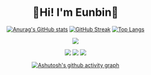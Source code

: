 <div align="center">
<h1>🙌Hi! I'm Eunbin🐰</h1>

[![Anurag's GitHub stats](https://github-readme-stats.vercel.app/api?username=eunbinnie)](https://github.com/eunbinnie/github-readme-stats)
[![GitHub Streak](https://streak-stats.demolab.com?user=eunbinnie&date_format=M%20j%5B%2C%20Y%5D)](https://git.io/streak-stats)
[![Top Langs](https://github-readme-stats.vercel.app/api/top-langs/?username=eunbinnie)](https://github.com/eunbinnie/github-readme-stats)
  
<a href="https://hits.seeyoufarm.com"><img src="https://hits.seeyoufarm.com/api/count/incr/badge.svg?url=https%3A%2F%2Fgithub.com%2Feunbinnie&count_bg=%23000000&title_bg=%23000000&icon=github.svg&icon_color=%23E7E7E7&title=GitHub&edge_flat=false"/></a>
  
<img src="https://img.shields.io/badge/HTML5-E34F26?style=flat-squarestyle=for-the-badge&logo=HTML5&logoColor=white">
<img src="https://img.shields.io/badge/CSS3-1572B6?style=flat-squarestyle=for-the-badge&logo=CSS3&logoColor=white">
<img src="https://img.shields.io/badge/JavaScript-F7DF1E?style=flat-squarestyle=for-the-badge&logo=JavaScript&logoColor=white"><br>
  

[![Ashutosh's github activity graph](https://github-readme-activity-graph.cyclic.app/graph?username=eunbinnie&theme=dracula)](https://github.com/ashutosh00710/github-readme-activity-graph)

</div>
